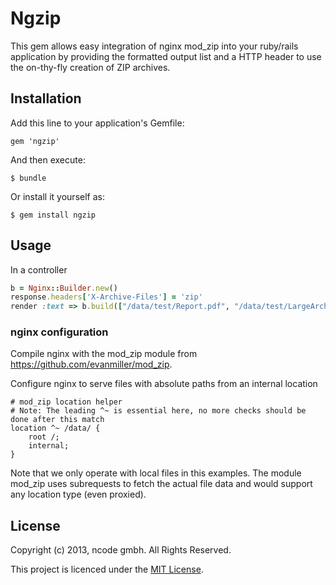 # Ngzip

This gem allows easy integration of nginx mod_zip into your ruby/rails application by providing
the formatted output list and a HTTP header to use the on-thy-fly creation of ZIP archives.

## Installation

Add this line to your application's Gemfile:

    gem 'ngzip'

And then execute:

    $ bundle

Or install it yourself as:

    $ gem install ngzip

## Usage

In a controller

```ruby
b = Nginx::Builder.new()
response.headers['X-Archive-Files'] = 'zip'
render :text => b.build(["/data/test/Report.pdf", "/data/test/LargeArchive.tar"])
```

### nginx configuration

Compile nginx with the mod_zip module from https://github.com/evanmiller/mod_zip.

Configure nginx to serve files with absolute paths from an internal location

    # mod_zip location helper
  	# Note: The leading ^~ is essential here, no more checks should be done after this match
  	location ^~ /data/ {
    	root /;
    	internal;
  	}

Note that we only operate with local files in this examples. The module mod_zip uses subrequests to 
fetch the actual file data and would support any location type (even proxied).

## License

Copyright (c) 2013, ncode gmbh. All Rights Reserved.

This project is licenced under the [MIT License](LICENSE.txt).

